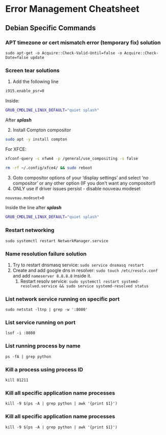 # Error Management Cheatsheet

## Debian Specific Commands

### APT timezone or cert mismatch error (temporary fix) solution

```shell
sudo apt-get -o Acquire::Check-Valid-Until=false -o Acquire::Check-Date=false update
```

### Screen tear solutions

1. Add the following line

```bash
i915.enable_psr=0
```

Inside:

```bash
GRUB_CMDLINE_LINUX_DEFAULT="quiet splash"
```

After ***splash***

2. Install Compton compositor

```bash
sudo apt -y install compton
```

For XFCE:

```bash
xfconf-query -c xfwm4 -p /general/use_compositing -s false

rm -rf ~/.config/xfce4/ && sudo reboot
```

3. Goto compositor options of your ‘display settings’ and select ‘no compositor’ or any other option (IF you don't want any compositor!)
4. ONLY use if driver issues persist - disable nouveau modeset

```bash
nouveau.modeset=0
```

Inside the line after ***splash***

```bash
GRUB_CMDLINE_LINUX_DEFAULT="quiet splash"
```

### Restart networking

```shell
sudo systemctl restart NetworkManager.service
```

### Name resolution failure solution
1. Try to restart dnsmasq service:  ```sudo service dnsmasq restart```
2. Create and add google dns in resolver: ```sudo touch /etc/resolv.conf``` and add ```nameserver 8.8.8.8``` inside it.
	1. Restart resolv service: ```sudo systemctl restart systemd-resolved.service && sudo service systemd-resolved status```

### List network service running on specific port

```shell
sudo netstat -ltnp | grep -w ':8080'
```

### List service running on port

```shell
lsof -i :8080
```

### List running process by name

```shell
ps -fA | grep python
```

### Kill a process using process ID

```shell
kill 81211
```

### Kill all specific application name processes

```shell
kill -9 $(ps -A | grep python | awk '{print $1}')
```

### Kill all specific application name processes

```shell
kill -9 $(ps -A | grep python | awk '{print $1}')
```
